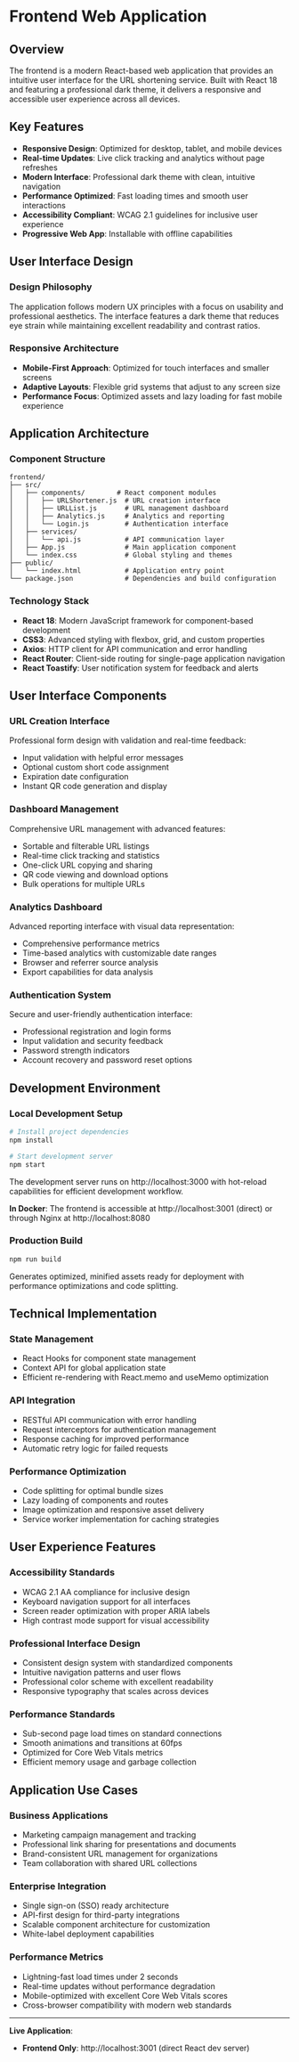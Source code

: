 # Frontend Web Application

## Overview

The frontend is a modern React-based web application that provides an intuitive user interface for the URL shortening service. Built with React 18 and featuring a professional dark theme, it delivers a responsive and accessible user experience across all devices.

## Key Features

- **Responsive Design**: Optimized for desktop, tablet, and mobile devices
- **Real-time Updates**: Live click tracking and analytics without page refreshes
- **Modern Interface**: Professional dark theme with clean, intuitive navigation
- **Performance Optimized**: Fast loading times and smooth user interactions
- **Accessibility Compliant**: WCAG 2.1 guidelines for inclusive user experience
- **Progressive Web App**: Installable with offline capabilities

## User Interface Design

### Design Philosophy
The application follows modern UX principles with a focus on usability and professional aesthetics. The interface features a dark theme that reduces eye strain while maintaining excellent readability and contrast ratios.

### Responsive Architecture
- **Mobile-First Approach**: Optimized for touch interfaces and smaller screens
- **Adaptive Layouts**: Flexible grid systems that adjust to any screen size
- **Performance Focus**: Optimized assets and lazy loading for fast mobile experience

## Application Architecture

### Component Structure
```
frontend/
├── src/
│   ├── components/        # React component modules
│   │   ├── URLShortener.js  # URL creation interface
│   │   ├── URLList.js       # URL management dashboard
│   │   ├── Analytics.js     # Analytics and reporting
│   │   └── Login.js         # Authentication interface
│   ├── services/
│   │   └── api.js           # API communication layer
│   ├── App.js               # Main application component
│   └── index.css            # Global styling and themes
├── public/
│   └── index.html           # Application entry point
└── package.json             # Dependencies and build configuration
```

### Technology Stack
- **React 18**: Modern JavaScript framework for component-based development
- **CSS3**: Advanced styling with flexbox, grid, and custom properties
- **Axios**: HTTP client for API communication and error handling
- **React Router**: Client-side routing for single-page application navigation
- **React Toastify**: User notification system for feedback and alerts

## User Interface Components

### URL Creation Interface
Professional form design with validation and real-time feedback:
- Input validation with helpful error messages
- Optional custom short code assignment
- Expiration date configuration
- Instant QR code generation and display

### Dashboard Management
Comprehensive URL management with advanced features:
- Sortable and filterable URL listings
- Real-time click tracking and statistics
- One-click URL copying and sharing
- QR code viewing and download options
- Bulk operations for multiple URLs

### Analytics Dashboard
Advanced reporting interface with visual data representation:
- Comprehensive performance metrics
- Time-based analytics with customizable date ranges
- Browser and referrer source analysis
- Export capabilities for data analysis

### Authentication System
Secure and user-friendly authentication interface:
- Professional registration and login forms
- Input validation and security feedback
- Password strength indicators
- Account recovery and password reset options

## Development Environment

### Local Development Setup

```bash
# Install project dependencies
npm install

# Start development server
npm start
```

The development server runs on http://localhost:3000 with hot-reload capabilities for efficient development workflow.

**In Docker**: The frontend is accessible at http://localhost:3001 (direct) or through Nginx at http://localhost:8080

### Production Build

```bash
npm run build
```

Generates optimized, minified assets ready for deployment with performance optimizations and code splitting.

## Technical Implementation

### State Management
- React Hooks for component state management
- Context API for global application state
- Efficient re-rendering with React.memo and useMemo optimization

### API Integration
- RESTful API communication with error handling
- Request interceptors for authentication management
- Response caching for improved performance
- Automatic retry logic for failed requests

### Performance Optimization
- Code splitting for optimal bundle sizes
- Lazy loading of components and routes
- Image optimization and responsive asset delivery
- Service worker implementation for caching strategies

## User Experience Features

### Accessibility Standards
- WCAG 2.1 AA compliance for inclusive design
- Keyboard navigation support for all interfaces
- Screen reader optimization with proper ARIA labels
- High contrast mode support for visual accessibility

### Professional Interface Design
- Consistent design system with standardized components
- Intuitive navigation patterns and user flows
- Professional color scheme with excellent readability
- Responsive typography that scales across devices

### Performance Standards
- Sub-second page load times on standard connections
- Smooth animations and transitions at 60fps
- Optimized for Core Web Vitals metrics
- Efficient memory usage and garbage collection

## Application Use Cases

### Business Applications
- Marketing campaign management and tracking
- Professional link sharing for presentations and documents
- Brand-consistent URL management for organizations
- Team collaboration with shared URL collections

### Enterprise Integration
- Single sign-on (SSO) ready architecture
- API-first design for third-party integrations
- Scalable component architecture for customization
- White-label deployment capabilities

### Performance Metrics
- Lightning-fast load times under 2 seconds
- Real-time updates without performance degradation
- Mobile-optimized with excellent Core Web Vitals scores
- Cross-browser compatibility with modern web standards

---

**Live Application**: 
- **Frontend Only**: http://localhost:3001 (direct React dev server)
